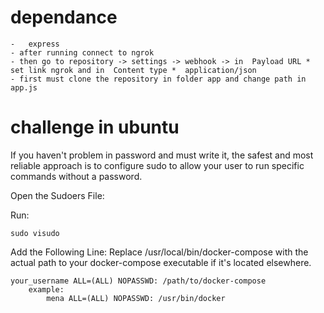 # dependance
    -   express
    - after running connect to ngrok
    - then go to repository -> settings -> webhook -> in  Payload URL *  set link ngrok and in  Content type *  application/json
    - first must clone the repository in folder app and change path in app.js
# challenge in ubuntu
If you haven't problem in password and must write it, the safest and most reliable approach is to configure sudo to allow your user to run specific commands without a password.

Open the Sudoers File:

Run:

    sudo visudo

Add the Following Line:
Replace /usr/local/bin/docker-compose with the actual path to your docker-compose executable if it's located elsewhere.

    your_username ALL=(ALL) NOPASSWD: /path/to/docker-compose
        example:
            mena ALL=(ALL) NOPASSWD: /usr/bin/docker